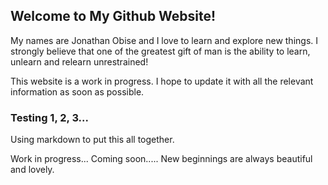 ## Welcome to My Github Website!

My names are Jonathan Obise and I love to learn and explore new things. I strongly believe that one of the greatest gift of man is the ability to learn, unlearn and relearn unrestrained!

This website is a work in progress. I hope to update it with all the relevant information as soon as possible.

### Testing 1, 2, 3...

Using markdown to put this all together.

Work in progress...
Coming soon.....
New beginnings are always beautiful and lovely.